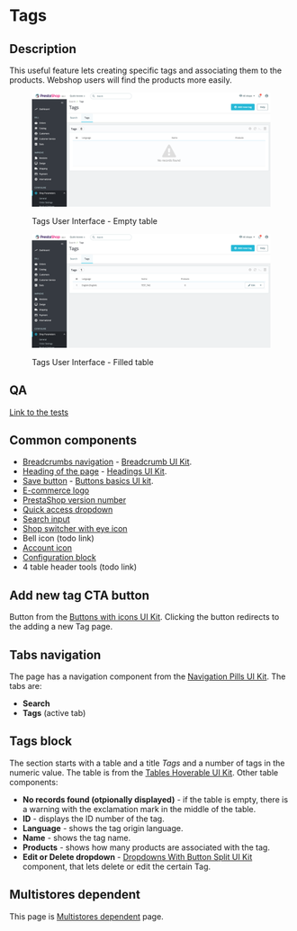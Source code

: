 # Tags

## Description

This useful feature lets creating specific tags and associating them to the products. Webshop users will find the products more easily.

<figure><img src="../../../../../../.gitbook/assets/image (148).png" alt="Tags UI"><figcaption><p>Tags User Interface - Empty table</p></figcaption></figure>

<figure><img src="../../../../../../.gitbook/assets/image (152).png" alt=""><figcaption><p>Tags User Interface - Filled table</p></figcaption></figure>

## QA

[Link to the tests](https://build.prestashop-project.org/test-scenarios/scenarios/core/functional/bo/shop-parameters/search/tags.html)

## Common components <a href="#common-components" id="common-components"></a>

* [Breadcrumbs navigation](../../../../common-components/breadcrumbs.md) - [Breadcrumb UI Kit](https://build.prestashop.com/prestashop-ui-kit/?path=/story/breadcrumb--breadcrumb).
* [Heading of the page](../../../../common-components/heading-of-the-page.md) - [Headings UI Kit](https://build.prestashop.com/prestashop-ui-kit/?path=/story/headings--headings).
* ​[Save button](../../../../common-components/save-button.md) - [Buttons basics UI kit](https://build.prestashop.com/prestashop-ui-kit/?path=/story/buttons--basics).
* [E-commerce logo](../../../../common-components/back-office-header/prestashop-logo.md)&#x20;
* [PrestaShop version number](../../../../common-components/prestashop-version-number.md)&#x20;
* [Quick access dropdown](../../../../common-components/quick-access-dropdown.md)&#x20;
* [Search input](../../../../common-components/search-input-field.md)
* [Shop switcher with eye icon](../../../../common-components/shop-switcher-with-eye-icon.md)
* Bell icon (todo link)
* [Account icon](../../../../common-components/account-icon.md)&#x20;
* [Configuration block](../../../../common-components/configuration-block.md)
* 4 table header tools (todo link)

## Add new tag CTA button

Button from the [Buttons with icons UI Kit](https://build.prestashop-project.org/prestashop-ui-kit/?path=/story/buttons--buttons-with-icons). Clicking the button redirects to the adding a new Tag page.

## Tabs navigation

The page has a navigation component from the [Navigation Pills UI Kit](https://build.prestashop-project.org/prestashop-ui-kit/?path=/story/navigation--navigation-pills). The tabs are:

* **Search**
* **Tags** (active tab)

## Tags block

The section starts with a table and a title _Tags_ and a number of tags in the numeric value. The table is from the [Tables Hoverable UI Kit](https://build.prestashop-project.org/prestashop-ui-kit/?path=/story/tables--hoverable). Other table components:

* **No records found (otpionally displayed)** - if the table is empty, there is a warning with the exclamation mark in the middle of the table.
* **ID** - displays the ID number of the tag.
* **Language** - shows the tag origin language.
* **Name** - shows the tag name.
* **Products** - shows how many products are associated with the tag.
* **Edit or Delete dropdown** - [Dropdowns With Button Split UI Kit](https://build.prestashop-project.org/prestashop-ui-kit/?path=/story/dropdowns--with-button-split) component, that lets delete or edit the certain Tag.

## Multistores dependent

This page is [Multistores dependent](../../../../common-components/multistores-dependent.md) page.
